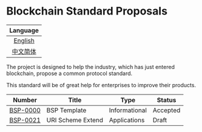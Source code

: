 # Blockchain Standard Proposals


|         Language         |
| :----------------------: |
|   [English](README.md)   |
| [中文简体](README_cn.md) |


The project is designed to help the industry, which has just entered blockchain, propose a common protocol standard.

This standard will be of great help for enterprises to improve their products.


| Number                           | Title                                                          | Type          | Status   |
|----------------------------------|----------------------------------------------------------------|---------------|----------|
| [BSP-0000](bsp-0000/bsp-0000.md) | BSP Template                                                   | Informational | Accepted |
| [BSP-0021](bsp-0021/bsp-0021.md) | URI Scheme Extend                                              | Applications  | Draft    |
